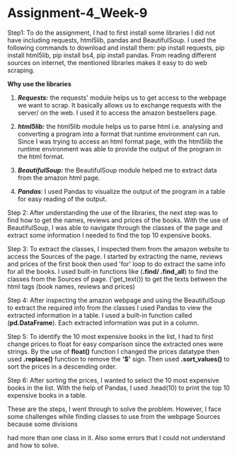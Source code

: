 # Assignment-4_Week-9

Step1: To do the assignment, I had to first install some libraries I did not have including requests, html5lib, pandas
and BeautifulSoup. I used the following commands to download and install them: pip install requests, 
pip install html5lib, pip install bs4, pip install pandas. From reading different sources on internet, the mentioned libraries
makes it easy to do web scraping.

**Why use the libraries**

1. _**Requests:**_ the requests' module helps us to get access to the webpage we want to scrap. It basically
                   allows us to exchange requests with the server/ on the web. I used it to access the amazon 
                   bestsellers page.
2. _**html5lib:**_ the html5lib module helps us to parse html i.e. analysing and converting a program into a format that
                   runtime environment can run. Since I was trying to access an html format page, with the html5lib
                   the runtime environment was able to provide the output of the program in the html format.

3. _**BeautifulSoup:**_ the BeautifulSoup module helped me to extract data from the amazon html page.

4. _**Pandas**_: I used Pandas to visualize the output of the program in a table for easy reading of the output.

Step 2: After understanding the use of the libraries, the next step was to find how to get the names, reviews and prices
        of the books. With the use of BeautifulSoup, I was able to navigate through the classes of the page and extract 
        some information I needed to find the top 10 expensive books.

Step 3: To extract the classes, I inspected them from the amazon website to access the Sources of the page. I started
        by extracting the name, reviews and prices of the first book then used 'for' loop to do extract the same info
        for all the books. I used built-in functions like (**.find/ .find_all**) to find the classes from the Sources of
        page. ('get_text()) to get the texts between the html tags (book names, reviews and prices)

Step 4: After inspecting the amazon webpage and using the BeautifulSoup to extract the required info from the classes
        I used Pandas to view the extracted information in a table. I used a built-in function called 
        (**pd.DataFrame**). Each extracted information was put in a column.

Step 5: To identify the 10 most expensive books in the list, I had to first change prices to float for easy comparison
        since the extracted ones were strings. By the use of **float()** function I changed the prices datatype then used
        **.replace()** function to remove the **'$'** sign. Then used **.sort_values()** to sort the prices in a 
        descending order.

Step 6: After sorting the prices, I wanted to select the 10 most expensive books in the list. With the help of 
        Pandas, I used .head(10) to print the top 10 expensive books in a table.

These are the steps, I went through to solve the problem. However, I face some challenges while finding classes to
use from the webpage Sources because some divisions <div> had more than one class in it. Also some errors that I could not 
understand and how to solve.
